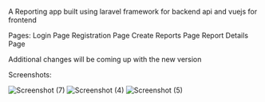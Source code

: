 A Reporting app built using laravel framework for backend api and vuejs for frontend


Pages:
       Login Page
       Registration Page
       Create Reports Page
       Report Details Page
       
       
      
      
Additional changes will be coming up with the new version


Screenshots:

![Screenshot (7)](https://user-images.githubusercontent.com/31731244/218290278-2656d293-f2d8-45a7-8945-789ed0852f0c.png)
![Screenshot (4)](https://user-images.githubusercontent.com/31731244/218290298-ce2dfb77-d607-4b18-8838-2ba796925b5e.png)
![Screenshot (5)](https://user-images.githubusercontent.com/31731244/218290299-5dd273c7-e155-4e33-8d20-f20b9f2c4a44.png)
